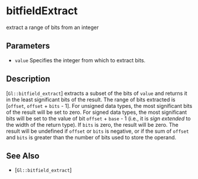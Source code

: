 # bitfieldExtract
extract a range of bits from an integer

## Parameters
- `value`
  Specifies the integer from which to extract bits.

## Description
[`Gl::bitfield_extract`] extracts a subset of the bits of `value` and
  returns it in the least significant bits of the result. The range of
  bits extracted is [`offset`, `offset` + `bits` - 1].
For unsigned data types, the most significant bits of the result will
  be set to zero. For signed data types, the most significant bits will
  be set to the value of bit `offset` + `base` - 1 (i.e., it is *sign
  extended* to the width of the return type).
If `bits` is zero, the result will be zero. The result will be
  undefined if `offset` or `bits` is negative, or if the sum of `offset`
  and `bits` is greater than the number of bits used to store the
  operand.

## See Also
- [`Gl::bitfield_extract`]
